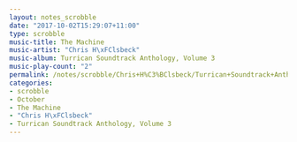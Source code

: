 ```yaml
---
layout: notes_scrobble
date: "2017-10-02T15:29:07+11:00"
type: scrobble
music-title: The Machine
music-artist: "Chris H\xFClsbeck"
music-album: Turrican Soundtrack Anthology, Volume 3
music-play-count: "2"
permalink: /notes/scrobble/Chris+H%C3%BClsbeck/Turrican+Soundtrack+Anthology%2C+Volume+3/1e621c7cc7a81b5c120c055a4316da13c679985f.html
categories:
- scrobble
- October
- The Machine
- "Chris H\xFClsbeck"
- Turrican Soundtrack Anthology, Volume 3
---
```

